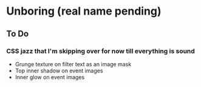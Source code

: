 # Unboring (real name pending)

## To Do

### CSS jazz that I'm skipping over for now till everything is sound

* Grunge texture on filter text as an image mask
* Top inner shadow on event images
* Inner glow on event images